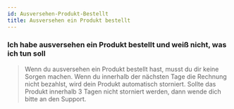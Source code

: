 ```yaml
---
id: Ausversehen-Produkt-Bestellt
title: Ausversehen ein Produkt bestellt
---
```


### Ich habe ausversehen ein Produkt bestellt und weiß nicht, was ich tun soll

> Wenn du ausversehen ein Produkt bestellt hast, musst du dir keine Sorgen machen. Wenn du innerhalb der nächsten Tage die Rechnung nicht bezahlst, wird dein Produkt automatisch storniert. Sollte das Produkt innerhalb 3 Tagen nicht storniert werden, dann wende dich bitte an den Support.